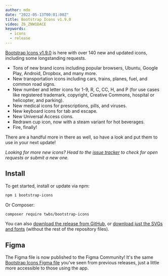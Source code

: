 ```yaml
---
author: mdo
date: "2022-05-13T00:01:00Z"
title: Bootstrap Icons v1.9.0
video: Z6_ZNW1DACE
keywords:
  - icons
  - release
---
```


[Bootstrap Icons v1.9.0](https://icons.getbootstrap.com) is here with over 140 new and updated icons, including some longstanding requests.

- Tons of new brand icons including popular browsers, Ubuntu, Google Play, Android, Dropbox, and many more.
- New transportation icons including cars, trains, planes, fuel, and common road signs.
- New number and letter icons for 1-9, R, C, CC, H, and P (for use cases like registered trademark, copyright, Creative Commons, hospital or helicopter, and parking).
- New medical icons for prescriptions, pills, and viruses.
- New keyboard icons for tab and escape.
- New Universal Access cions.
- Redrawn cup icon, now with a steam variant for hot beverages.
- Fire, finally!

There are a handful more in there as well, so have a look and put them to use in your next update!

*Looking for more new icons? Head to the [issue tracker](https://github.com/twbs/icons/issues) to check for open requests or submit a new one.*

## Install

To get started, install or update via npm:

```sh
npm i bootstrap-icons
```

Or Composer:

```sh
composer require twbs/bootstrap-icons
```

You can also [download the release from GitHub](https://github.com/twbs/icons/releases/tag/v1.9.0), or [download just the SVGs and fonts](https://github.com/twbs/icons/releases/download/v1.9.0/bootstrap-icons-1.9.0.zip) (without the rest of the repository files).

## Figma

The Figma file is now published to the Figma Community! It's the same [Bootstrap Icons Figma file](https://www.figma.com/community/file/1042482994486402696/Bootstrap-Icons) you've seen from previous releases, just a little more accessible to those using the app.
